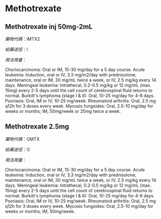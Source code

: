 # Methotrexate

## Methotrexate inj 50mg-2mL

*藥物代碼*：IMTX2

*給藥途徑*：I

*用法用量*：

Choriocarcinoma: Oral or IM, 15-30 mg/day for a 5 day course.
Acute leukemia: Induction, oral or IV, 3.3 mg/m2/day with prednisolone;  maintenance, oral or IM, 30 mg/mL twice a week, or IV, 2.5 mg/kg every 14 days.
Meningeal leukemia: Intrathecal, 0.2-0.5 mg/kg or 12 mg/mL (max. 15mg) every 2-5 days until the cell count of cerebrospinal fluid returns to normal.
Burkitt's lymphoma (stage I & II): Oral, 10-25 mg/day for 4-8 days.
Psoriasis: Oral, IM or IV, 10-25 mg/week.
Rheumatoid arthritis: Oral, 2.5 mg q12h for 3 doses every week.
Mycosis fungoides: Oral, 2.5-10 mg/day for weeks or months; IM,  50mg/week or 25mg twice a week.

## Methotrexate 2.5mg

*藥物代碼*：OMTX

*給藥途徑*：O

*用法用量*：

Choriocarcinoma: Oral or IM, 15-30 mg/day for a 5 day course.
Acute leukemia: Induction, oral or IV, 3.3 mg/m2/day with prednisolone; maintenance, oral or IM, 30 mg/mL twice a week, or IV, 2.5 mg/kg every 14 days.
Meningeal leukemia: Intrathecal, 0.2-0.5 mg/kg or 12 mg/mL (max. 15mg) every 2-5 days until the cell count of cerebrospinal fluid returns to normal.
Burkitt's lymphoma (stage I & II): Oral, 10-25 mg/day for 4-8 days.
Psoriasis: Oral, IM or IV, 10-25 mg/week.
Rheumatoid arthritis: Oral, 2.5 mg q12h for 3 doses every week.
Mycosis fungoides: Oral, 2.5-10 mg/day for weeks or months; IM, 50mg/week.

